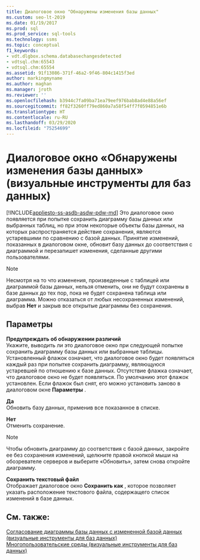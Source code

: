 ```yaml
---
title: Диалоговое окно "Обнаружены изменения базы данных"
ms.custom: seo-lt-2019
ms.date: 01/19/2017
ms.prod: sql
ms.prod_service: sql-tools
ms.technology: ssms
ms.topic: conceptual
f1_keywords:
- vdt.dlgbox.schema.databasechangesdetected
- vdtsql.chm:65543
- vdtsql.chm:65554
ms.assetid: 91f13086-371f-46a2-9f46-804c1415f3ed
author: markingmyname
ms.author: maghan
ms.manager: jroth
ms.reviewer: ''
ms.openlocfilehash: b3944c7fa09ba71ea79eef976bab8ad4e88a56ef
ms.sourcegitcommit: ff82f3260ff79ed860a7a58f54ff7f0594851e6b
ms.translationtype: HT
ms.contentlocale: ru-RU
ms.lasthandoff: 03/29/2020
ms.locfileid: "75254699"
---
```

# <a name="database-changes-detected-dialog-box-visual-database-tools"></a>Диалоговое окно «Обнаружены изменения базы данных» (визуальные инструменты для баз данных)
[!INCLUDE[appliesto-ss-asdb-asdw-pdw-md](../../includes/appliesto-ss-asdb-asdw-pdw-md.md)]
Это диалоговое окно появляется при попытке сохранить диаграмму базы данных или выбранных таблиц, но при этом некоторые объекты базы данных, на которых распространяется действие сохранения, являются устаревшими по сравнению с базой данных. Принятие изменений, показанных в диалоговом окне, обновит базу данных до соответствия с диаграммой и перезапишет изменения, сделанные другими пользователями.  
  
> [!NOTE]  
> Несмотря на то что изменения, произведенные с таблицей или диаграммой базы данных, нельзя отменить, они не будут сохранены в базе данных до тех пор, пока не будет сохранена таблица или диаграмма. Можно отказаться от любых несохраненных изменений, выбрав **Нет** и закрыв все открытые диаграммы без сохранения.  
  
## <a name="options"></a>Параметры  
**Предупреждать об обнаружении различий**  
Укажите, выводить ли это диалоговое окно при следующей попытке сохранить диаграмму базы данных или выбранные таблицы. Установленный флажок означает, что диалоговое окно будет появляться каждый раз при попытке сохранить диаграмму, являющуюся устаревшей по отношению к базе данных. Отсутствие флажка означает, что диалоговое окно не будет появляться. По умолчанию этот флажок установлен. Если флажок был снят, его можно установить заново в диалоговом окне **Параметры** .  
  
**Да**  
Обновить базу данных, применив все показанное в списке.  
  
**Нет**  
Отменить сохранение.  
  
> [!NOTE]  
> Чтобы обновить диаграмму до соответствия с базой данных, закройте ее без сохранения изменений, щелкните правой кнопкой мыши на обозревателе серверов и выберите «Обновить», затем снова откройте диаграмму.  
  
**Сохранить текстовый файл**  
Отображает диалоговое окно **Сохранить как** , которое позволяет указать расположение текстового файла, содержащего список изменений в базе данных.  
  
## <a name="see-also"></a>См. также:  
[Согласование диаграммы базы данных с измененной базой данных (визуальные инструменты для баз данных)](../../ssms/visual-db-tools/reconcile-a-database-diagram-with-a-modified-database-visual-database-tools.md)  
[Многопользовательские среды (визуальные инструменты для баз данных)](../../ssms/visual-db-tools/multiuser-environments-visual-database-tools.md)  
  
